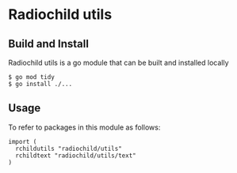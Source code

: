 # Radiochild utils

## Build and Install
Radiochild utils is a go module that can be built and installed locally  

    $ go mod tidy
    $ go install ./...
  
## Usage
To refer to packages in this module as follows:

    import (
      rchildutils "radiochild/utils"
      rchildtext "radiochild/utils/text"
    )


